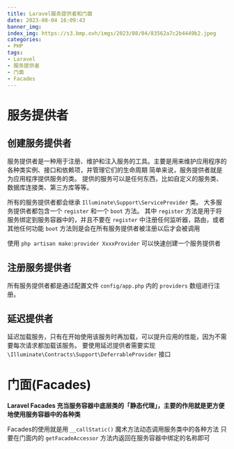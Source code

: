 ```yaml
---
title: Laravel服务提供者和门面
date: 2023-08-04 16:09:43
banner_img:
index_img: https://s3.bmp.ovh/imgs/2023/08/04/83562a7c2b4449b2.jpeg
categories:
- PHP
tags:
- Laravel
- 服务提供者
- 门面
- Facades
---
```


# 服务提供者

## 创建服务提供者
服务提供者是一种用于注册、维护和注入服务的工具。主要是用来维护应用程序的各种类实例、接口和依赖项，并管理它们的生命周期
简单来说，服务提供者就是为应用程序提供服务的类。
提供的服务可以是任何东西，比如自定义的服务类、数据库连接类、第三方库等等。

所有的服务提供者都会继承 `Illuminate\Support\ServiceProvider` 类。
大多服务提供者都包含一个 `register` 和一个 `boot` 方法。
其中 `register` 方法是用于将服务绑定到服务容器中的，并且不要在 `register` 中注册任何监听器，路由，或者其他任何功能
`boot` 方法则是会在所有服务提供者被注册以后才会被调用

使用 `php artisan make:provider XxxxProvider` 可以快速创建一个服务提供者

## 注册服务提供者
所有服务提供者都是通过配置文件 `config/app.php` 内的 `providers` 数组进行注册。

## 延迟提供者
延迟加载服务，只有在开始使用该服务时再加载，可以提升应用的性能，因为不需要每次请求都加载该服务。
要使用延迟提供者需要实现 `\Illuminate\Contracts\Support\DeferrableProvider` 接口


# 门面(Facades)
**Laravel Facades 充当服务容器中底层类的「静态代理」，主要的作用就是更方便地使用服务容器中的各种类**

Facades的使用就是用 `__callStatic()` 魔术方法动态调用服务类中的各种方法
只要在门面内的 `getFacadeAccessor` 方法内返回在服务容器中绑定的名称即可